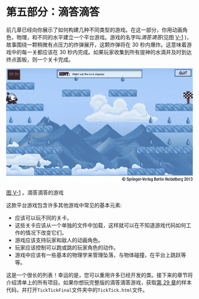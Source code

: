 # 第五部分：滴答滴答

<!-- ch 24~29 -->

前几章已经向你展示了如何构建几种不同类型的游戏。在这一部分，你用动画角色，物理，和不同的水平建立一个平台游戏。游戏的名字叫*滴答滴答*(见图 [V-1](#Fig1) )，故事围绕一颗稍微有点压力的炸弹展开，这颗炸弹将在 30 秒内爆炸。这意味着游戏中的每一关都应该在 30 秒内完成。如果玩家收集到所有提神的水滴并及时到达终点面板，则一个关卡完成。

![9781430265382_Part05-01.jpg](img/9781430265382_Part05-01.jpg)

[图 V-1](#_Fig1) 。滴答滴答的游戏

这款平台游戏包含许多其他游戏中常见的基本元素:

*   应该可以玩不同的关卡。
*   这些关卡应该从一个单独的文件中加载，这样就可以在不知道游戏代码如何工作的情况下改变它们。
*   游戏应该支持玩家和敌人的动画角色。
*   玩家应该控制可以跑或跳的玩家角色的动作。
*   游戏中应该有一些基本的物理学来管理坠落，与物体碰撞，在平台上跳跃等等。

这是一个很长的列表！幸运的是，您可以重用许多已经开发的类。接下来的章节将介绍清单上的所有项目。如果你想玩完整版的滴答滴答游戏，获取[第 29 章](29.html)的样本代码，并打开`TickTickFinal`文件夹中的`TickTick.html`文件。